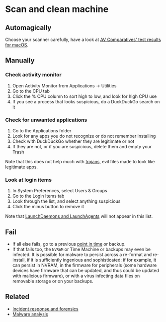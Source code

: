 # Scan and clean machine

## Automagically

Choose your scanner carefully, have a look at [AV Comparatives' test results for macOS](https://www.av-comparatives.org/consumer/test-results/macos/).

## Manually

### Check activity monitor

1. Open Activity Monitor from Applications -> Utilities
2. Go to the CPU tab
3. Click the % CPU column to sort high to low, and look for high CPU use
4. If you see a process that looks suspicious, do a DuckDuckGo search on it

### Check for unwanted applications

1. Go to the Applications folder
2. Look for any apps you do not recognize or do not remember installing
3. Check with DuckDuckGo whether they are legitimate or not
4. If they are not, or if you are suspicious, delete them and empty your Trash

Note that this does not help much with [trojans](analysing-trojans.md), evil files made to look like legitimate apps.  

### Look at login items

1. In System Preferences, select Users & Groups
2. Go to the Login Items tab
3. Look through the list, and select anything suspicious
4. Click the minus button to remove it

Note that [LaunchDaemons and LaunchAgents](daemons-and-agents.md) will not appear in this list.

## Fail

* If all else fails, go to a previous [point in time](../data/time-machine.md) or backup.
* If that fails too, the `NVRAM` or Time Machine or backups may even be infected. It is possible for malware to persist across a re-format and re-install, if it is sufficiently ingenious and sophisticated: if for example, it can persist in NVRAM, in the firmware for peripherals (some hardware devices have firmware that can be updated, and thus could be updated with malicious firmware), or with a virus infecting data files on removable storage or on your backups. 

## Related

* [Incident response and forensics](blue-ir:index)
* [Malware analysis](blue-malware:index)
